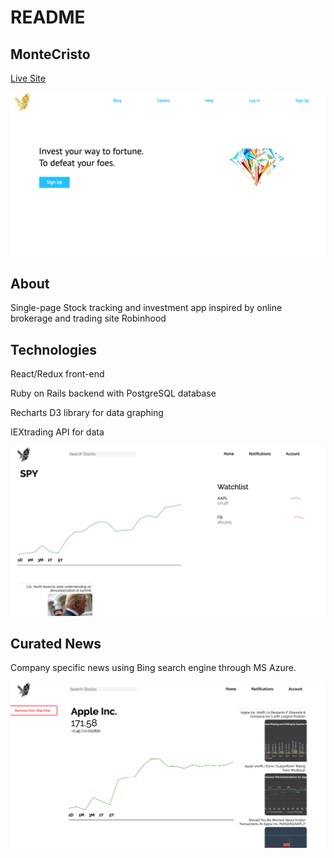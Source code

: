 # README
## MonteCristo
[Live Site](https://montecrysto.herokuapp.com)

![screenshot](screenshot1.png)

## About
 Single-page Stock tracking and investment app inspired by online brokerage and trading site Robinhood

## Technologies
React/Redux front-end

Ruby on Rails backend with PostgreSQL database

Recharts D3 library for data graphing

IEXtrading API for data

![screenshot](screenshot2.png)

## Curated News

Company specific news using Bing search engine through MS Azure.

![screenshot](screenshot3.png)
